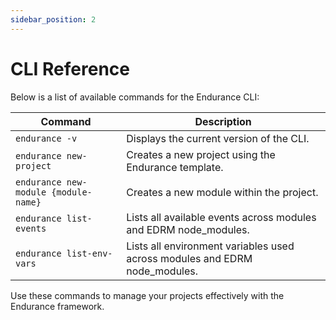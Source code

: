 ```yaml
---
sidebar_position: 2
---
```


#  CLI Reference

Below is a list of available commands for the Endurance CLI:

| Command                 | Description                                |
|-------------------------|--------------------------------------------|
| `endurance -v`          | Displays the current version of the CLI.   |
| `endurance new-project` | Creates a new project using the Endurance template. |
| `endurance new-module {module-name}`  | Creates a new module within the project.   |
| `endurance list-events` | Lists all available events across modules and EDRM node_modules. |
| `endurance list-env-vars` | Lists all environment variables used across modules and EDRM node_modules. |

Use these commands to manage your projects effectively with the Endurance framework.